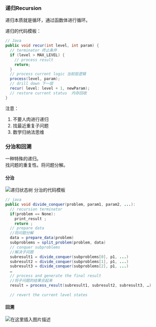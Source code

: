 ﻿### 递归Recursion                   
递归本质就是循环，通过函数体进行循环。                

递归的代码模板：                    
```java
// Java
public void recur(int level, int param) { 
  // terminator 终止条件
  if (level > MAX_LEVEL) { 
    // process result 
    return; 
  }
  // process current logic 当前层逻辑
  process(level, param); 
  // drill down 下一层
  recur( level: level + 1, newParam); 
  // restore current status  内存回收
}
```
注意：                     
1. 不要人肉进行递归                      
2. 找最近重复子问题                     
3. 数学归纳法思维                  

### 分治和回溯                   
一种特殊的递归。                       
找问题的重复性。将问题分解。                   
#### 分治                           
![递归状态树](https://img-blog.csdnimg.cn/20200712104717623.jpg?x-oss-process=image/watermark,type_ZmFuZ3poZW5naGVpdGk,shadow_10,text_aHR0cHM6Ly9ibG9nLmNzZG4ubmV0L3dlaXhpbl80MjE1Mjg0OQ==,size_16,color_FFFFFF,t_70#pic_center)
分治的代码模板                  
```java
// java
public void divide_conquer(problem, param1, param2, ...): 
  // recursion terminator 
  if(problem == None): 
	print_result ;
	return ;
  // prepare data 
  //将问题分解
  data = prepare_data(problem) 
  subproblems = split_problem(problem, data) 
  // conquer subproblems 
  //解决子问题
  subresult1 = divide_conquer(subproblems[0], p1, ...) 
  subresult2 = divide_conquer(subproblems[1], p1, ...) 
  subresult3 = divide_conquer(subproblems[2], p1, ...) 
  …
  // process and generate the final result 
  //将子问题的结果合起来
  result = process_result(subresult1, subresult2, subresult3, …)
	
  // revert the current level states
```

#### 回溯                            
![在这里插入图片描述](https://img-blog.csdnimg.cn/20200712120602115.jpg?x-oss-process=image/watermark,type_ZmFuZ3poZW5naGVpdGk,shadow_10,text_aHR0cHM6Ly9ibG9nLmNzZG4ubmV0L3dlaXhpbl80MjE1Mjg0OQ==,size_16,color_FFFFFF,t_70#pic_center)

